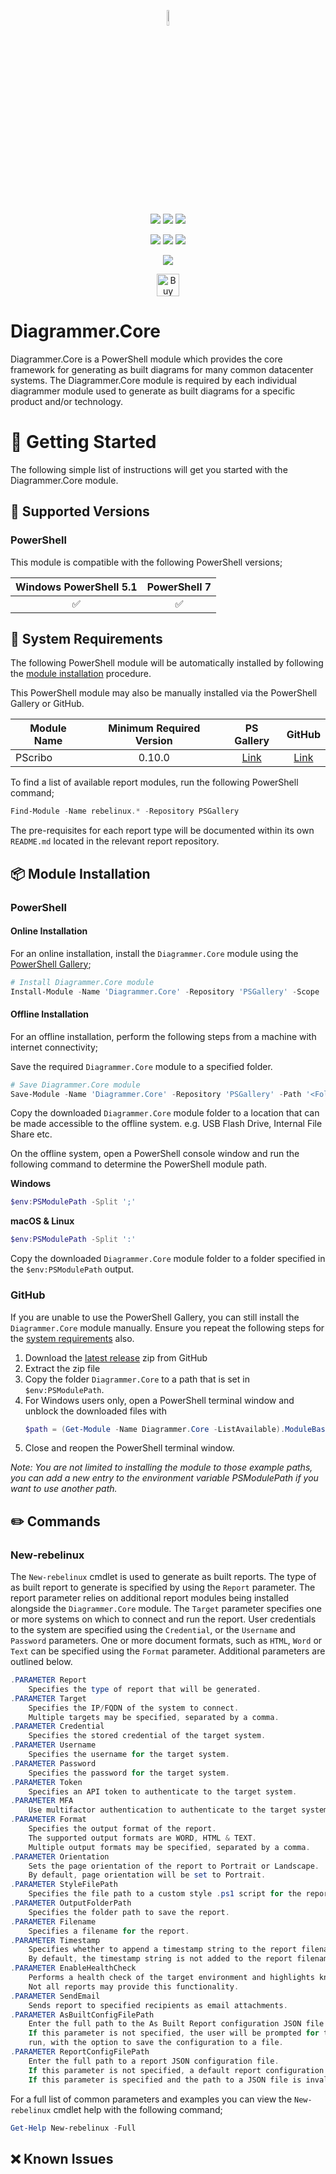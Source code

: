 <p align="center">
    <a href="https://github.com/rebelinux/Diagrammer.Core" alt="Diagrammer"></a>
            <img src='https://github.com/rebelinux/Diagrammer.Core/dev/icons/Diagrammer.png' width="8%" height="8%" /></a>
</p>
<p align="center">
    <a href="https://www.powershellgallery.com/packages/Diagrammer.Core/" alt="PowerShell Gallery Version">
        <img src="https://img.shields.io/powershellgallery/v/Diagrammer.Core.svg" /></a>
    <a href="https://www.powershellgallery.com/packages/Diagrammer.Core/" alt="PS Gallery Downloads">
        <img src="https://img.shields.io/powershellgallery/dt/Diagrammer.Core.svg" /></a>
    <a href="https://www.powershellgallery.com/packages/Diagrammer.Core/" alt="PS Platform">
        <img src="https://img.shields.io/powershellgallery/p/Diagrammer.Core.svg" /></a>
</p>
<p align="center">
    <a href="https://github.com/rebelinux/Diagrammer.Core/graphs/commit-activity" alt="GitHub Last Commit">
        <img src="https://img.shields.io/github/last-commit/rebelinux/Diagrammer.Core/master.svg" /></a>
    <a href="https://raw.githubusercontent.com/rebelinux/Diagrammer.Core/master/LICENSE" alt="GitHub License">
        <img src="https://img.shields.io/github/license/rebelinux/Diagrammer.Core.svg" /></a>
    <a href="https://github.com/rebelinux/Diagrammer.Core/graphs/contributors" alt="GitHub Contributors">
        <img src="https://img.shields.io/github/contributors/rebelinux/Diagrammer.Core.svg"/></a>
</p>
<p align="center">
    <a href="https://twitter.com/rebelinux" alt="Twitter">
            <img src="https://img.shields.io/twitter/follow/rebelinux.svg?style=social"/></a>
</p>

<p align="center">
    <a href='https://ko-fi.com/B0B7DDGZ7' target='_blank'><img height='36' style='border:0px;height:36px;' src='https://cdn.ko-fi.com/cdn/kofi1.png?v=3' border='0' alt='Buy Me a Coffee at ko-fi.com' /></a>
</p>

# Diagrammer.Core

Diagrammer.Core is a PowerShell module which provides the core framework for generating as built diagrams for many common datacenter systems. The Diagrammer.Core module is required by each individual diagrammer module used to generate as built diagrams for a specific product and/or technology.

# :beginner: Getting Started

The following simple list of instructions will get you started with the Diagrammer.Core module.

## :floppy_disk: Supported Versions
### **PowerShell**
This module is compatible with the following PowerShell versions;

| Windows PowerShell 5.1 |    PowerShell 7    |
| :--------------------: | :----------------: |
|   :white_check_mark:   | :white_check_mark: |

## :wrench: System Requirements

The following PowerShell module will be automatically installed by following the [module installation](https://github.com/rebelinux/Diagrammer.Core#package-module-installation) procedure.

This PowerShell module may also be manually installed via the PowerShell Gallery or GitHub.

| Module Name | Minimum Required Version |                         PS Gallery                         |                           GitHub                            |
| ----------- | :----------------------: | :--------------------------------------------------------: | :---------------------------------------------------------: |
| PScribo     |          0.10.0          | [Link](https://www.powershellgallery.com/packages/PScribo) | [Link](https://github.com/iainbrighton/PScribo/tree/master) |

To find a list of available report modules, run the following PowerShell command;

```powershell
Find-Module -Name rebelinux.* -Repository PSGallery
```

The pre-requisites for each report type will be documented within its own `README.md` located in the relevant report repository.

## :package: Module Installation

### PowerShell
#### Online Installation

For an online installation, install the `Diagrammer.Core` module using the [PowerShell Gallery](https://www.powershellgallery.com/packages?q=Diagrammer.Core);

```powershell
# Install Diagrammer.Core module
Install-Module -Name 'Diagrammer.Core' -Repository 'PSGallery' -Scope 'CurrentUser'
```

#### Offline Installation

For an offline installation, perform the following steps from a machine with internet connectivity;

Save the required `Diagrammer.Core` module to a specified folder.

```powershell
# Save Diagrammer.Core module
Save-Module -Name 'Diagrammer.Core' -Repository 'PSGallery' -Path '<Folder Path>'
```

Copy the downloaded `Diagrammer.Core` module folder to a location that can be made accessible to the offline system.
e.g. USB Flash Drive, Internal File Share etc.

On the offline system, open a PowerShell console window and run the following command to determine the PowerShell module path.

**Windows**

```powershell title=""
$env:PSModulePath -Split ';'
```

**macOS & Linux**

```powershell title=""
$env:PSModulePath -Split ':'
```

Copy the downloaded `Diagrammer.Core` module folder to a folder specified in the `$env:PSModulePath` output.

### **GitHub**
If you are unable to use the PowerShell Gallery, you can still install the `Diagrammer.Core` module manually. Ensure you repeat the following steps for the [system requirements](https://github.com/rebelinux/Diagrammer.Core#wrench-system-requirements) also.

1. Download the [latest release](https://github.com/rebelinux/Diagrammer.Core/releases/latest) zip from GitHub
2. Extract the zip file
3. Copy the folder `Diagrammer.Core` to a path that is set in `$env:PSModulePath`.
4. For Windows users only, open a PowerShell terminal window and unblock the downloaded files with
    ```powershell
    $path = (Get-Module -Name Diagrammer.Core -ListAvailable).ModuleBase; Unblock-File -Path $path\*.psd1; Unblock-File -Path $path\Src\Public\*.ps1
    ```
5. Close and reopen the PowerShell terminal window.

_Note: You are not limited to installing the module to those example paths, you can add a new entry to the environment variable PSModulePath if you want to use another path._

## :pencil2: Commands

### **New-rebelinux**

The `New-rebelinux` cmdlet is used to generate as built reports. The type of as built report to generate is specified by using the `Report` parameter. The report parameter relies on additional report modules being installed alongside the `Diagrammer.Core` module. The `Target` parameter specifies one or more systems on which to connect and run the report. User credentials to the system are specified using the `Credential`, or the `Username` and `Password` parameters. One or more document formats, such as `HTML`, `Word` or `Text` can be specified using the `Format` parameter. Additional parameters are outlined below.

```powershell
.PARAMETER Report
    Specifies the type of report that will be generated.
.PARAMETER Target
    Specifies the IP/FQDN of the system to connect.
    Multiple targets may be specified, separated by a comma.
.PARAMETER Credential
    Specifies the stored credential of the target system.
.PARAMETER Username
    Specifies the username for the target system.
.PARAMETER Password
    Specifies the password for the target system.
.PARAMETER Token
    Specifies an API token to authenticate to the target system.
.PARAMETER MFA
    Use multifactor authentication to authenticate to the target system.
.PARAMETER Format
    Specifies the output format of the report.
    The supported output formats are WORD, HTML & TEXT.
    Multiple output formats may be specified, separated by a comma.
.PARAMETER Orientation
    Sets the page orientation of the report to Portrait or Landscape.
    By default, page orientation will be set to Portrait.
.PARAMETER StyleFilePath
    Specifies the file path to a custom style .ps1 script for the report to use.
.PARAMETER OutputFolderPath
    Specifies the folder path to save the report.
.PARAMETER Filename
    Specifies a filename for the report.
.PARAMETER Timestamp
    Specifies whether to append a timestamp string to the report filename.
    By default, the timestamp string is not added to the report filename.
.PARAMETER EnableHealthCheck
    Performs a health check of the target environment and highlights known issues within the report.
    Not all reports may provide this functionality.
.PARAMETER SendEmail
    Sends report to specified recipients as email attachments.
.PARAMETER AsBuiltConfigFilePath
    Enter the full path to the As Built Report configuration JSON file.
    If this parameter is not specified, the user will be prompted for this configuration information on first
    run, with the option to save the configuration to a file.
.PARAMETER ReportConfigFilePath
    Enter the full path to a report JSON configuration file.
    If this parameter is not specified, a default report configuration JSON is copied to the specified user folder.
    If this parameter is specified and the path to a JSON file is invalid, the script will terminate
```

For a full list of common parameters and examples you can view the `New-rebelinux` cmdlet help with the following command;

```powershell
Get-Help New-rebelinux -Full
```

## :x: Known Issues
